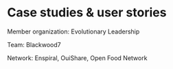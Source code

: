 # Case studies & user stories

Member organization: Evolutionary Leadership

Team: Blackwood7

Network: Enspiral, OuiShare, Open Food Network

